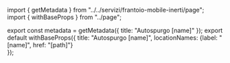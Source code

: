 import { getMetadata } from "../../servizi/frantoio-mobile-inerti/page";
import { withBaseProps } from "../page";

export const metadata = getMetadata({ title: "Autospurgo [name]" });
export default withBaseProps({ 
    title: "Autospurgo [name]", 
    locationNames: {label: "[name]", href: "[path]"}  
});
